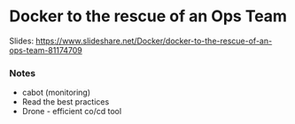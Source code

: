 # Docker to the rescue of an Ops Team

Slides: https://www.slideshare.net/Docker/docker-to-the-rescue-of-an-ops-team-81174709

### Notes

  - cabot (monitoring)
  - Read the best practices
  - Drone - efficient co/cd tool
